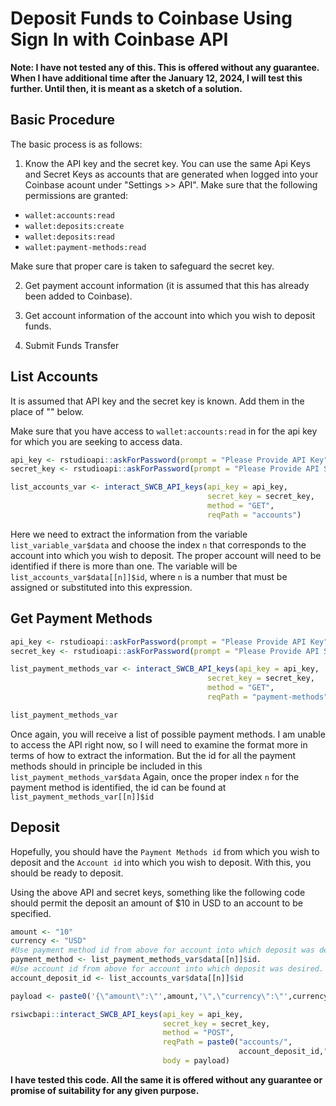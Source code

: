 # Deposit Funds to Coinbase Using Sign In with Coinbase API

**Note: I have not tested any of this.  This is offered without any guarantee.**
**When I have additional time after the January 12, 2024, I will test this**
**further.  Until then, it is meant as a sketch of a solution.**

## Basic Procedure

The basic process is as follows:
            
1. Know the API key and the secret key.  You can use the same Api Keys and Secret Keys as accounts that are generated when logged into your Coinbase acount under "Settings >> API". Make sure that the following permissions are granted:

  - `wallet:accounts:read`
  - `wallet:deposits:create`
  - `wallet:deposits:read`
  - `wallet:payment-methods:read`

Make sure that proper care is taken to safeguard the secret key.

2. Get payment account information (it is assumed that this has already been added to Coinbase).

3. Get account information of the account into which you wish to deposit funds.

4. Submit Funds Transfer 

## List Accounts 

It is assumed that API key and the secret key is known.  Add them in the place 
of "" below.

Make sure that you have access to `wallet:accounts:read` in for the api key for which you are seeking to access data.

``` r
api_key <- rstudioapi::askForPassword(prompt = "Please Provide API Key")
secret_key <- rstudioapi::askForPassword(prompt = "Please Provide API Secret Key")

list_accounts_var <- interact_SWCB_API_keys(api_key = api_key,
                                            secret_key = secret_key,
                                            method = "GET",
                                            reqPath = "accounts")
```

Here we need to extract the information from the variable 
`list_variable_var$data` and choose the index `n` that corresponds to the account into which you wish to deposit.   The proper account will need to be identified 
if there is more than one.
The variable will be `list_accounts_var$data[[n]]$id`, where `n` is a number
that must be assigned or substituted into this expression. 

## Get Payment Methods

``` r
api_key <- rstudioapi::askForPassword(prompt = "Please Provide API Key")
secret_key <- rstudioapi::askForPassword(prompt = "Please Provide API Secret Key")

list_payment_methods_var <- interact_SWCB_API_keys(api_key = api_key,
                                            secret_key = secret_key,
                                            method = "GET",
                                            reqPath = "payment-methods")

list_payment_methods_var
```

Once again, you will receive a list of possible payment methods.  I am unable to
access the API right now, so I will need to examine the format more in terms of 
how to extract the information.  But the id for all the payment methods should 
in principle be included in this `list_payment_methods_var$data`
Again, once the proper index `n` for the payment method is identified, the id 
can be found at  `list_payment_methods_var[[n]]$id`

## Deposit

Hopefully, you should have the `Payment Methods id` from which you wish to 
deposit and the `Account id` into which you wish to deposit. With this, you 
should be ready to deposit.

Using the above API and secret keys, something like the following code should 
permit the deposit an amount of $10 in USD to an account to be specified.

``` r
amount <- "10"
currency <- "USD"
#Use payment method id from above for account into which deposit was desired.
payment_method <- list_payment_methods_var$data[[n]]$id.
#Use account id from above for account into which deposit was desired.
account_deposit_id <- list_accounts_var$data[[n]]$id 

payload <- paste0('{\"amount\":\"',amount,'\",\"currency\":\"',currency,'\",\"payment_method\":\"',payment_method,'\"}')

rsiwcbapi::interact_SWCB_API_keys(api_key = api_key,
                                  secret_key = secret_key,
                                  method = "POST",
                                  reqPath = paste0("accounts/",
                                                   account_deposit_id,"/deposits"),
                                  body = payload)

```

**I have tested this code.  All the same it is offered without any guarantee or promise of suitability for any given purpose.**
